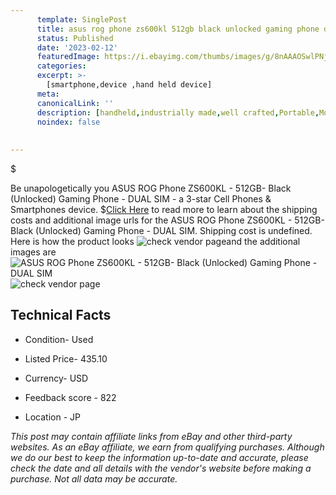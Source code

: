 ```yaml
---
      template: SinglePost
      title: asus rog phone zs600kl 512gb black unlocked gaming phone dual sim
      status: Published
      date: '2023-02-12'
      featuredImage: https://i.ebayimg.com/thumbs/images/g/8nAAAOSwlPNj42v2/s-l225.jpg
      categories: 
      excerpt: >-
        [smartphone,device ,hand held device]
      meta:
      canonicalLink: ''
      description: [handheld,industrially made,well crafted,Portable,Mobile,Compact,Convenient,Lightweight,Maneuverable,Man-portable,Miniature,Carriable,Hand-held,Light,Holdable,Transportable,Mobile device,Pocket-sized,On-the-go,Wireless,Cordless,Compact size,Convenient size, smartphone,device ,hand held device]
      noindex: false
      
        
---
```

$

Be unapologetically you ASUS ROG Phone ZS600KL - 512GB- Black (Unlocked) Gaming Phone - DUAL SIM - a 3-star Cell Phones & Smartphones device.
$[Click Here](https://www.ebay.com/itm/155398630891?hash=item242e7aedeb%3Ag%3A8nAAAOSwlPNj42v2&amdata=enc%3AAQAHAAAA4FRvYPxGaS75TWrqpv%2BHalwR8fYwr2lehN3WRU%2BtLVcrawxs8MDHkxUOZLruNoRS607BiX%2Fa7bg7vwEb93gCSc9YOKrSjO2FgvnlkX8tqxldYz%2BfjQm8gHa8Fl%2BtblLIY3EaqHBUnHwWZi0pj7%2Fovej1vUB1ad%2FYxFbgM7jaa7A1cQOUsGutBwD6efA4UE2dWR65oyr3vrYLeumQxVxuFsLTEXE5p%2FkP%2FyLsECeTB0BFHbQe2Krug7Bwt6LjpM04ndfQmRa9D5K2hBh0eXSWLNCWCxJjWYdlXBfSu9ok7tVg&mkevt=1&mkcid=1&mkrid=711-53200-19255-0&campid=%253CePNCampaignId%253E&customid=%253CreferenceId%253E&toolid=10049) to read more to learn about the shipping costs and additional image urls for the ASUS ROG Phone ZS600KL - 512GB- Black (Unlocked) Gaming Phone - DUAL SIM. Shipping cost is undefined. Here is how the product looks ![check vendor page](https://i.ebayimg.com/thumbs/images/g/8nAAAOSwlPNj42v2/s-l225.jpg)and the additional images are![ASUS ROG Phone ZS600KL - 512GB- Black (Unlocked) Gaming Phone - DUAL SIM](https://i.ebayimg.com/images/g/8nAAAOSwlPNj42v2/s-l1600.jpg)![check vendor page](https://origin-galleryplus.ebayimg.com/ws/web/155398630891_2_0_1/225x225.jpg,https://origin-galleryplus.ebayimg.com/ws/web/155398630891_3_0_1/225x225.jpg,https://origin-galleryplus.ebayimg.com/ws/web/155398630891_4_0_1/225x225.jpg,https://origin-galleryplus.ebayimg.com/ws/web/155398630891_5_0_1/225x225.jpg,https://origin-galleryplus.ebayimg.com/ws/web/155398630891_6_0_1/225x225.jpg,https://origin-galleryplus.ebayimg.com/ws/web/155398630891_7_0_1/225x225.jpg,https://origin-galleryplus.ebayimg.com/ws/web/155398630891_8_0_1/225x225.jpg,https://origin-galleryplus.ebayimg.com/ws/web/155398630891_9_0_1/225x225.jpg,https://origin-galleryplus.ebayimg.com/ws/web/155398630891_10_0_1/225x225.jpg,https://origin-galleryplus.ebayimg.com/ws/web/155398630891_11_0_1/225x225.jpg,https://origin-galleryplus.ebayimg.com/ws/web/155398630891_12_0_1/225x225.jpg,https://origin-galleryplus.ebayimg.com/ws/web/155398630891_13_0_1/225x225.jpg,https://origin-galleryplus.ebayimg.com/ws/web/155398630891_14_0_1/225x225.jpg,https://origin-galleryplus.ebayimg.com/ws/web/155398630891_15_0_1/225x225.jpg,https://origin-galleryplus.ebayimg.com/ws/web/155398630891_16_0_1/225x225.jpg,https://origin-galleryplus.ebayimg.com/ws/web/155398630891_17_0_1/225x225.jpg,https://origin-galleryplus.ebayimg.com/ws/web/155398630891_18_0_1/225x225.jpg,https://origin-galleryplus.ebayimg.com/ws/web/155398630891_19_0_1/225x225.jpg,https://origin-galleryplus.ebayimg.com/ws/web/155398630891_20_0_1/225x225.jpg,https://origin-galleryplus.ebayimg.com/ws/web/155398630891_21_0_1/225x225.jpg,https://origin-galleryplus.ebayimg.com/ws/web/155398630891_22_0_1/225x225.jpg)



 ## Technical Facts 



     
      

 - Condition- Used 


      

 - Listed Price- 435.10 


      

 - Currency- USD 


      

 - Feedback score - 822 


      

 - Location - JP 


      
      

 *_This post may contain affiliate links from eBay and other third-party websites. As an eBay affiliate, we earn from qualifying purchases. Although we do our best to keep the information up-to-date and accurate, please check the date and all details with the vendor's website before making a purchase. Not all data may be accurate._*






